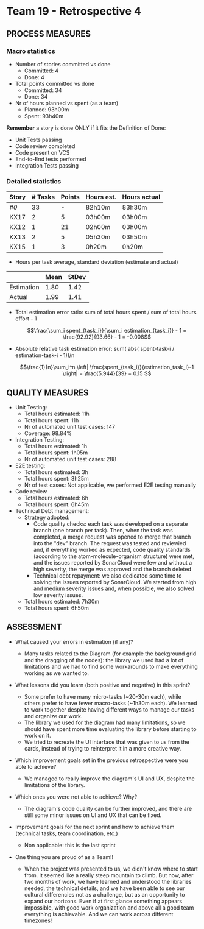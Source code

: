 # Team 19 - Retrospective 4

## PROCESS MEASURES 

### Macro statistics

- Number of stories committed vs done 
  - Committed: 4
  - Done: 4
- Total points committed vs done 
  - Committed: 34
  - Done: 34
- Nr of hours planned vs spent (as a team)
  - Planned: 93h00m
  - Spent: 93h40m

**Remember**  a story is done ONLY if it fits the Definition of Done:
 
- Unit Tests passing
- Code review completed
- Code present on VCS
- End-to-End tests performed
- Integration Tests passing

### Detailed statistics

| Story  | # Tasks | Points | Hours est. | Hours actual |
|--------|---------|--------|------------|--------------|
| _#0_   | 33      |    -   | 82h10m     | 83h30m       |
| KX17   | 2       | 5      | 03h00m     | 03h00m       |
| KX12   | 1       | 21     | 02h00m     | 03h00m       |
| KX13   | 2       | 5      | 05h30m     | 03h50m       |
| KX15   | 1       | 3      | 0h20m      | 0h20m        |
   


- Hours per task average, standard deviation (estimate and actual)

|            | Mean | StDev |
|------------|------|-------|
| Estimation | 1.80 | 1.42  | 
| Actual     | 1.99 | 1.41  |

- Total estimation error ratio: sum of total hours spent / sum of total hours effort - 1

    $$\frac{\sum_i spent_{task_i}}{\sum_i estimation_{task_i}} - 1 = \frac{92.92}{93.66} - 1 = -0.008$$
    
- Absolute relative task estimation error: sum( abs( spent-task-i / estimation-task-i - 1))/n

    $$\frac{1}{n}\sum_i^n \left| \frac{spent_{task_i}}{estimation_task_i}-1 \right| = \frac{5.944}{39} = 0.15 $$

  
## QUALITY MEASURES 

- Unit Testing:
  - Total hours estimated: 11h
  - Total hours spent: 11h
  - Nr of automated unit test cases: 147
  - Coverage: 98.84%
- Integration Testing:
  - Total hours estimated: 1h
  - Total hours spent: 1h05m
  - Nr of automated unit test cases: 288
- E2E testing:
  - Total hours estimated: 3h
  - Total hours spent: 3h25m
  - Nr of test cases: Not applicable, we performed E2E testing manually
- Code review 
  - Total hours estimated: 6h
  - Total hours spent: 6h45m
- Technical Debt management:
  - Strategy adopted: 
    - Code quality checks: each task was developed on a separate branch (one branch per task). Then, when the task was completed, a merge request was opened to merge that branch into the "dev" branch. The request was tested and reviewied and, if everything worked as expected, code quality standards (according to the atom-molecule-organism structure) were met, and the issues reported by SonarCloud were few and without a high severity, the merge was approved and the branch deleted
    - Technical debt repayment: we also dedicated some time to solving the issues reported by SonarCloud. We started from high and medium severity issues and, when possible, we also solved low severity issues.
  - Total hours estimated: 7h30m
  - Total hours spent: 6h50m
  


## ASSESSMENT

- What caused your errors in estimation (if any)?
  - Many tasks related to the Diagram (for example the background grid and the dragging of the nodes): the library we used had a lot of limitations and we had to find some workarounds to make everything working as we wanted to.

- What lessons did you learn (both positive and negative) in this sprint?
  - Some prefer to have many micro-tasks (~20-30m each), while others prefer to have fewer macro-tasks (~1h30m each). We learned to work together despite having different ways to manage our tasks and organize our work.
  - The library we used for the diagram had many limitations, so we should have spent more time evaluating the library before starting to work on it.
  - We tried to recreate the UI interface that was given to us from the cards, instead of trying to reinterpret it in a more creative way.

- Which improvement goals set in the previous retrospective were you able to achieve? 
  - We managed to really improve the diagram's UI and UX, despite the limitations of the library.
  
- Which ones you were not able to achieve? Why?
  - The diagram's code quality can be further improved, and there are still some minor issues on UI and UX that can be fixed.

- Improvement goals for the next sprint and how to achieve them (technical tasks, team coordination, etc.)

  - Non applicable: this is the last sprint

- One thing you are proud of as a Team!!
  - When the project was presented to us, we didn't know where to start from. It seemed like a really steep mountain to climb. But now, after two months of work, we have learned and understood the libraries needed, the technical details, and we have been able to see our cultural differencies not as a challenge, but as an opportunity to expand our horizons. Even if at first glance something appears impossible, with good work organization and above all a good team everything is achievable. And we can work across different timezones!
